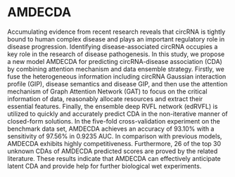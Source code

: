 # AMDECDA
Accumulating evidence from recent research reveals that circRNA is tightly bound to human complex disease and plays an important regulatory role in disease progression. Identifying disease-associated circRNA occupies a key role in the research of disease pathogenesis. In this study, we propose a new model AMDECDA for predicting circRNA-disease association (CDA) by combining attention mechanism and data ensemble strategy. Firstly, we fuse the heterogeneous information including circRNA Gaussian interaction profile (GIP), disease semantics and disease GIP, and then use the attention mechanism of Graph Attention Network (GAT) to focus on the critical information of data, reasonably allocate resources and extract their essential features. Finally, the ensemble deep RVFL network (edRVFL) is utilized to quickly and accurately predict CDA in the non-iterative manner of closed-form solutions. In the five-fold cross-validation experiment on the benchmark data set, AMDECDA achieves an accuracy of 93.10% with a sensitivity of 97.56% in 0.9235 AUC. In comparison with previous models, AMDECDA exhibits highly competitiveness. Furthermore, 26 of the top 30 unknown CDAs of AMDECDA predicted scores are proved by the related literature. These results indicate that AMDECDA can effectively anticipate latent CDA and provide help for further biological wet experiments.
